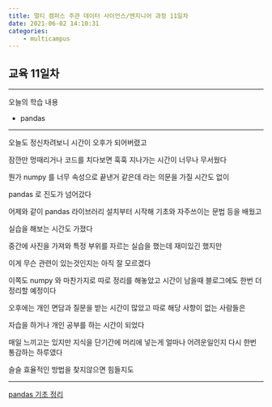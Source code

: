 ```yaml
---
title: 멀티 캠퍼스 주관 데이터 사이언스/엔지니어 과정 11일차
date: 2021-06-02 14:10:31
categories:
    - multicampus
---
```

## 교육 11일차
___
오늘의 학습 내용
- pandas
___
오늘도 정신차려보니 시간이 오후가 되어버렸고  

잠깐만 멍때리거나 코드를 치다보면 훅훅 지나가는 시간이 너무나 무서웠다  

뭔가 numpy 를 너무 속성으로 끝낸거 같은데 라는 의문을 가질 시간도 없이  

pandas 로 진도가 넘어갔다  

어제와 같이 pandas 라이브러리 설치부터 시작해 기초와 자주쓰이는 문법 등을 배웠고  

실습을 해보는 시간도 가졌다  

중간에 사진을 가져와 특정 부위를 자르는 실습을 했는데 재미있긴 했지만  

이게 무슨 관련이 있는것인지는 아직 잘 모르겠다  

이쪽도 numpy 와 마찬가지로 따로 정리를 해놓았고 시간이 남을때 블로그에도 한번 더 정리할 예정이다  

오후에는 개인 면담과 질문을 받는 시간이 많았고 따로 해당 사항이 없는 사람들은  

자습을 하거나 개인 공부를 하는 시간이 되었다     

매일 느끼고는 있지만 지식을 단기간에 머리에 넣는게 얼마나 어려운일인지 다시 한번 통감하는 하루였다  

슬슬 효율적인 방법을 찾지않으면 힘들지도  
___
[pandas 기초 정리](https://github.com/ouguro3/Study/tree/main/for_data_analysis/Pandas)